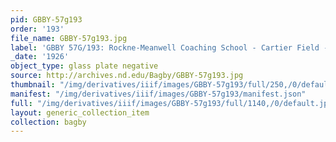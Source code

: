 ```yaml
---
pid: GBBY-57g193
order: '193'
file_name: GBBY-57g193.jpg
label: 'GBBY 57G/193: Rockne-Meanwell Coaching School - Cartier Field - 1926'
_date: '1926'
object_type: glass plate negative
source: http://archives.nd.edu/Bagby/GBBY-57g193.jpg
thumbnail: "/img/derivatives/iiif/images/GBBY-57g193/full/250,/0/default.jpg"
manifest: "/img/derivatives/iiif/images/GBBY-57g193/manifest.json"
full: "/img/derivatives/iiif/images/GBBY-57g193/full/1140,/0/default.jpg"
layout: generic_collection_item
collection: bagby
---
```

